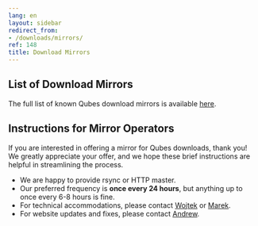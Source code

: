 ```yaml
---
lang: en
layout: sidebar
redirect_from:
- /downloads/mirrors/
ref: 148
title: Download Mirrors
---
```



List of Download Mirrors
------------------------

The full list of known Qubes download mirrors is available [here](/downloads/#mirrors).

Instructions for Mirror Operators
---------------------------------

If you are interested in offering a mirror for Qubes downloads, thank you!
We greatly appreciate your offer, and we hope these brief instructions are
helpful in streamlining the process.

* We are happy to provide rsync or HTTP master.
* Our preferred frequency is **once every 24 hours**, but anything up to once
  every 6-8 hours is fine.
* For technical accommodations, please contact [Wojtek](/team/#wojtek-porczyk) or [Marek](/team/#marek-marczykowski-górecki).
* For website updates and fixes, please contact [Andrew](/team/#andrew-david-wong).

